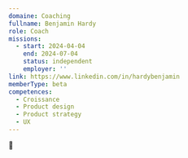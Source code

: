 ```yaml
---
domaine: Coaching
fullname: Benjamin Hardy
role: Coach
missions:
  - start: 2024-04-04
    end: 2024-07-04
    status: independent
    employer: ''
link: https://www.linkedin.com/in/hardybenjamin
memberType: beta
competences:
  - Croissance
  - Product design
  - Product strategy
  - UX
---
```

👋